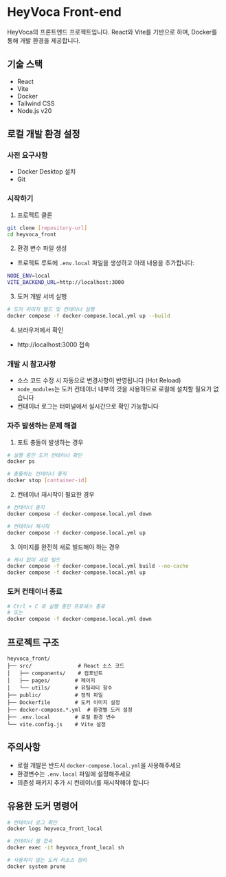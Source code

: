 # HeyVoca Front-end

HeyVoca의 프론트엔드 프로젝트입니다. React와 Vite를 기반으로 하며, Docker를 통해 개발 환경을 제공합니다.

## 기술 스택

- React
- Vite
- Docker
- Tailwind CSS
- Node.js v20

## 로컬 개발 환경 설정

### 사전 요구사항

- Docker Desktop 설치
- Git

### 시작하기

1. 프로젝트 클론
```bash
git clone [repository-url]
cd heyvoca_front
```

2. 환경 변수 파일 생성
- 프로젝트 루트에 `.env.local` 파일을 생성하고 아래 내용을 추가합니다:
```bash
NODE_ENV=local
VITE_BACKEND_URL=http://localhost:3000
```

3. 도커 개발 서버 실행
```bash
# 도커 이미지 빌드 및 컨테이너 실행
docker compose -f docker-compose.local.yml up --build
```

4. 브라우저에서 확인
- http://localhost:3000 접속

### 개발 시 참고사항

- 소스 코드 수정 시 자동으로 변경사항이 반영됩니다 (Hot Reload)
- `node_modules`는 도커 컨테이너 내부의 것을 사용하므로 로컬에 설치할 필요가 없습니다
- 컨테이너 로그는 터미널에서 실시간으로 확인 가능합니다

### 자주 발생하는 문제 해결

1. 포트 충돌이 발생하는 경우
```bash
# 실행 중인 도커 컨테이너 확인
docker ps

# 충돌하는 컨테이너 중지
docker stop [container-id]
```

2. 컨테이너 재시작이 필요한 경우
```bash
# 컨테이너 중지
docker compose -f docker-compose.local.yml down

# 컨테이너 재시작
docker compose -f docker-compose.local.yml up
```

3. 이미지를 완전히 새로 빌드해야 하는 경우
```bash
# 캐시 없이 새로 빌드
docker compose -f docker-compose.local.yml build --no-cache
docker compose -f docker-compose.local.yml up
```

### 도커 컨테이너 종료
```bash
# Ctrl + C 로 실행 중인 프로세스 종료
# 또는
docker compose -f docker-compose.local.yml down
```

## 프로젝트 구조

```
heyvoca_front/
├── src/               # React 소스 코드
│   ├── components/    # 컴포넌트
│   ├── pages/        # 페이지
│   └── utils/        # 유틸리티 함수
├── public/           # 정적 파일
├── Dockerfile        # 도커 이미지 설정
├── docker-compose.*.yml  # 환경별 도커 설정
├── .env.local        # 로컬 환경 변수
└── vite.config.js    # Vite 설정
```

## 주의사항

- 로컬 개발은 반드시 `docker-compose.local.yml`을 사용해주세요
- 환경변수는 `.env.local` 파일에 설정해주세요
- 의존성 패키지 추가 시 컨테이너를 재시작해야 합니다

## 유용한 도커 명령어

```bash
# 컨테이너 로그 확인
docker logs heyvoca_front_local

# 컨테이너 쉘 접속
docker exec -it heyvoca_front_local sh

# 사용하지 않는 도커 리소스 정리
docker system prune
```